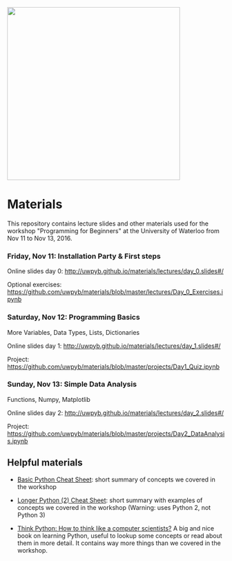 
<img src="https://raw.githubusercontent.com/uwpyb/materials/master/other/banner.png" width=400px>


# Materials
This repository contains lecture slides and other materials used for the workshop "Programming for
Beginners" at the University of Waterloo from Nov 11 to Nov 13, 2016.


### Friday, Nov 11: Installation Party & First steps
Online slides day 0: http://uwpyb.github.io/materials/lectures/day_0.slides#/

Optional exercises: https://github.com/uwpyb/materials/blob/master/lectures/Day_0_Exercises.ipynb

### Saturday, Nov 12: Programming Basics
More Variables, Data Types, Lists, Dictionaries

Online slides day 1: http://uwpyb.github.io/materials/lectures/day_1.slides#/

Project: https://github.com/uwpyb/materials/blob/master/projects/Day1_Quiz.ipynb

### Sunday, Nov 13: Simple Data Analysis
Functions, Numpy, Matplotlib

Online slides day 2: http://uwpyb.github.io/materials/lectures/day_2.slides#/

Project: https://github.com/uwpyb/materials/blob/master/projects/Day2_DataAnalysis.ipynb

## Helpful materials

- [Basic Python Cheat Sheet](https://community.computingatschool.org.uk/files/5309/original.pdf): short summary of concepts we covered in the workshop

- [Longer Python (2) Cheat Sheet](https://realpython.com/files/python_cheat_sheet_v1.pdf): short summary with examples of concepts we covered in the workshop (Warning: uses Python 2, not Python 3)

- [Think Python: How to think like a computer scientists?](http://www.greenteapress.com/thinkpython/thinkpython.pdf) A big and nice book on learning Python, useful to lookup some concepts or read about them in more detail. It contains way more things than we covered in the workshop.

